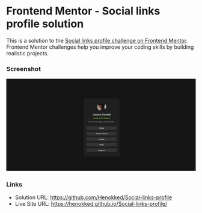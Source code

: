 # Frontend Mentor - Social links profile solution

This is a solution to the [Social links profile challenge on Frontend Mentor](https://www.frontendmentor.io/challenges/social-links-profile-UG32l9m6dQ). Frontend Mentor challenges help you improve your coding skills by building realistic projects. 



### Screenshot

![alt text](image.png)



### Links

- Solution URL: https://github.com/Henokked/Social-links-profile
- Live Site URL: https://henokked.github.io/Social-links-profile/

